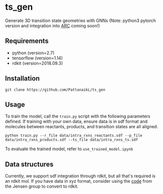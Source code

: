 # ts_gen
Generate 3D transition state geometries with GNNs (Note: python3 pytorch version and integration into [ARC](https://github.com/ReactionMechanismGenerator/ARC) coming soon!)

## Requirements
* python (version=2.7)
* tensorflow (version=1.14)
* rdkit (version=2018.09.3)

## Installation
`git clone https://github.com/PattanaikL/ts_gen`

## Usage
To train the model, call the `train.py` script with the following parameters defined. If training with your own data, ensure data is in sdf format and molecules between reactants, products, and transition states are all aligned.

`python train.py --r_file data/intra_rxns_reactants.sdf --p_file data/intra_rxns_products.sdf --ts_file data/intra_rxns_ts.sdf`

To evaluate the trained model, refer to `use_trained_model.ipynb`

## Data structures
Currently, we support sdf integration through rdkit, but all that's required is an rdkit mol. If you have data in xyz format, consider using the [code](https://github.com/jensengroup/xyz2mol) from the Jensen group to convert to rdkit.
